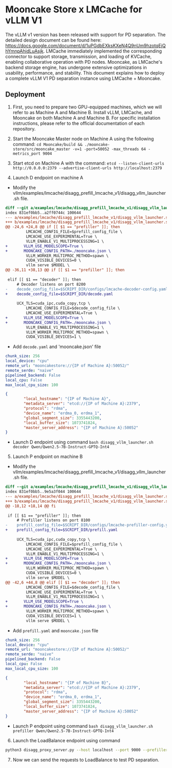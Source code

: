 # Mooncake Store x LMCache for vLLM V1

The vLLM v1 version has been released with support for PD separation. The detailed design document can be found here: https://docs.google.com/document/d/1uPGdbEXksKXeN4Q9nUm9hzotqEjQhYmnpAhidLuAsjk. LMCache immediately implemented the corresponding connector to support storage, transmission, and loading of KVCache, enabling collaborative operation with PD nodes. Mooncake, as LMCache's backend storage engine, has undergone extensive optimizations in usability, performance, and stability. This document explains how to deploy a complete vLLM V1 PD separation instance using LMCache + Mooncake.

## Deployment

1. First, you need to prepare two GPU-equipped machines, which we will refer to as Machine A and Machine B. Install vLLM, LMCache, and Mooncake on both Machine A and Machine B. For specific installation instructions, please refer to the official documentation of each repository.

2. Start the Mooncake Master node on Machine A using the following command:
`cd Mooncake/build && ./mooncake-store/src/mooncake_master -v=1 -port=50052 -max_threads 64 -metrics_port 9004`

3. Start etcd on Machine A with the command:
`etcd --listen-client-urls http://0.0.0.0:2379 --advertise-client-urls http://localhost:2379`

4. Launch D endpoint on machine A
- Modify the vllm/examples/lmcache/disagg_prefill_lmcache_v1/disagg_vllm_launcher.sh file.
```diff
diff --git a/examples/lmcache/disagg_prefill_lmcache_v1/disagg_vllm_launcher.sh b/examples/lmcache/disagg_prefill_lmcache_v1/disagg_vllm_launcher.sh
index 831ef0bb5..a2ff0744c 100644
--- a/examples/lmcache/disagg_prefill_lmcache_v1/disagg_vllm_launcher.sh
+++ b/examples/lmcache/disagg_prefill_lmcache_v1/disagg_vllm_launcher.sh
@@ -24,6 +24,8 @@ if [[ $1 == "prefiller" ]]; then
         LMCACHE_CONFIG_FILE=$prefill_config_file \
         LMCACHE_USE_EXPERIMENTAL=True \
         VLLM_ENABLE_V1_MULTIPROCESSING=1 \
+       VLLM_USE_MODELSCOPE=True \
+       MOONCAKE_CONFIG_PATH=./mooncake.json \
         VLLM_WORKER_MULTIPROC_METHOD=spawn \
         CUDA_VISIBLE_DEVICES=0 \
         vllm serve $MODEL \
@@ -36,11 +38,13 @@ if [[ $1 == "prefiller" ]]; then
 
 elif [[ $1 == "decoder" ]]; then
     # Decoder listens on port 8200
-    decode_config_file=$SCRIPT_DIR/configs/lmcache-decoder-config.yaml
+    decode_config_file=$SCRIPT_DIR/decode.yaml
 
     UCX_TLS=cuda_ipc,cuda_copy,tcp \
         LMCACHE_CONFIG_FILE=$decode_config_file \
         LMCACHE_USE_EXPERIMENTAL=True \
+       VLLM_USE_MODELSCOPE=True \
+       MOONCAKE_CONFIG_PATH=./mooncake.json \
         VLLM_ENABLE_V1_MULTIPROCESSING=1 \
         VLLM_WORKER_MULTIPROC_METHOD=spawn \
         CUDA_VISIBLE_DEVICES=1 \
```
- Add `decode.yaml` and 'mooncake.json' file
```yaml
chunk_size: 256
local_device: "cpu"
remote_url: "mooncakestore://{IP of Machine A}:50052/"
remote_serde: "naive"
pipelined_backend: False
local_cpu: False
max_local_cpu_size: 100
```
```json
{
        "local_hostname": "{IP of Machine A}",
        "metadata_server": "etcd://{IP of Machine A}:2379",
        "protocol": "rdma",
        "device_name": "erdma_0, erdma_1",
        "global_segment_size": 3355443200,
        "local_buffer_size": 1073741824,
        "master_server_address": "{IP of Machine A}:50052"
}
```
- Launch D endpoint using command `bash disagg_vllm_launcher.sh decoder Qwen/Qwen2.5-7B-Instruct-GPTQ-Int4`

5. Launch P endpoint on machine B
- Modify the vllm/examples/lmcache/disagg_prefill_lmcache_v1/disagg_vllm_launcher.sh file.
```diff
diff --git a/examples/lmcache/disagg_prefill_lmcache_v1/disagg_vllm_launcher.sh b/examples/lmcache/disagg_prefill_lmcache_v1/disagg_vllm_launcher.sh
index 831ef0bb5..9e5a3f044 100644
--- a/examples/lmcache/disagg_prefill_lmcache_v1/disagg_vllm_launcher.sh
+++ b/examples/lmcache/disagg_prefill_lmcache_v1/disagg_vllm_launcher.sh
@@ -18,12 +18,14 @@ fi
 
 if [[ $1 == "prefiller" ]]; then
     # Prefiller listens on port 8100
-    prefill_config_file=$SCRIPT_DIR/configs/lmcache-prefiller-config.yaml
+    prefill_config_file=$SCRIPT_DIR/prefill.yaml
 
     UCX_TLS=cuda_ipc,cuda_copy,tcp \
         LMCACHE_CONFIG_FILE=$prefill_config_file \
         LMCACHE_USE_EXPERIMENTAL=True \
         VLLM_ENABLE_V1_MULTIPROCESSING=1 \
+       VLLM_USE_MODELSCOPE=True \
+       MOONCAKE_CONFIG_PATH=./mooncake.json \
         VLLM_WORKER_MULTIPROC_METHOD=spawn \
         CUDA_VISIBLE_DEVICES=0 \
         vllm serve $MODEL \
@@ -42,6 +44,8 @@ elif [[ $1 == "decoder" ]]; then
         LMCACHE_CONFIG_FILE=$decode_config_file \
         LMCACHE_USE_EXPERIMENTAL=True \
         VLLM_ENABLE_V1_MULTIPROCESSING=1 \
+       VLLM_USE_MODELSCOPE=True \
+       MOONCAKE_CONFIG_PATH=./mooncake.json \
         VLLM_WORKER_MULTIPROC_METHOD=spawn \
         CUDA_VISIBLE_DEVICES=1 \
         vllm serve $MODEL \
```

- Add `prefill.yaml` and `mooncake.json` file
```yaml
chunk_size: 256
local_device: "cpu"
remote_url: "mooncakestore://{IP of Machine A}:50052/"
remote_serde: "naive"
pipelined_backend: False
local_cpu: False
max_local_cpu_size: 100
```

```json
{
        "local_hostname": "{IP of Machine B}", 
        "metadata_server": "etcd://{IP of Machine A}:2379",
        "protocol": "rdma",
        "device_name": "erdma_0, erdma_1",
        "global_segment_size": 3355443200,
        "local_buffer_size": 1073741824,
        "master_server_address": "{IP of Machine A}:50052"
}
```

- Launch P endpoint using command `bash disagg_vllm_launcher.sh prefiller Qwen/Qwen2.5-7B-Instruct-GPTQ-Int4`

6. Launch the LoadBalance endpoint using command
```bash
python3 disagg_proxy_server.py --host localhost --port 9000 --prefiller-host 192.168.0.147 --prefiller-port 8100 --decoder-host 192.168.0.143 --decoder-port 8200 
```

7. Now we can send the requests to LoadBalance to test PD separation.